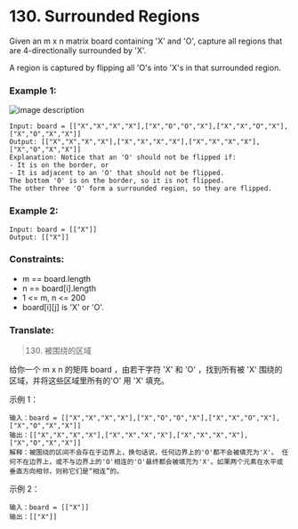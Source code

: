 # 130. Surrounded Regions

Given an m x n matrix board containing 'X' and 'O', capture all regions that are 4-directionally surrounded by 'X'.

A region is captured by flipping all 'O's into 'X's in that surrounded region.


### Example 1:

![image description](xogrid.jpeg)

```
Input: board = [["X","X","X","X"],["X","O","O","X"],["X","X","O","X"],["X","O","X","X"]]
Output: [["X","X","X","X"],["X","X","X","X"],["X","X","X","X"],["X","O","X","X"]]
Explanation: Notice that an 'O' should not be flipped if:
- It is on the border, or
- It is adjacent to an 'O' that should not be flipped.
The bottom 'O' is on the border, so it is not flipped.
The other three 'O' form a surrounded region, so they are flipped.
```

### Example 2:

```
Input: board = [["X"]]
Output: [["X"]]
```

### Constraints:

* m == board.length
* n == board[i].length
* 1 <= m, n <= 200
* board[i][j] is 'X' or 'O'.

### Translate:

> 130. 被围绕的区域

给你一个 m x n 的矩阵 board ，由若干字符 'X' 和 'O' ，找到所有被 'X' 围绕的区域，并将这些区域里所有的'O' 用 'X' 填充。


示例 1：

```
输入：board = [["X","X","X","X"],["X","O","O","X"],["X","X","O","X"],["X","O","X","X"]]
输出：[["X","X","X","X"],["X","X","X","X"],["X","X","X","X"],["X","O","X","X"]]
解释：被围绕的区间不会存在于边界上，换句话说，任何边界上的'O'都不会被填充为'X'。 任何不在边界上，或不与边界上的'O'相连的'O'最终都会被填充为'X'。如果两个元素在水平或垂直方向相邻，则称它们是“相连”的。
```

示例 2：

```
输入：board = [["X"]]
输出：[["X"]]
```